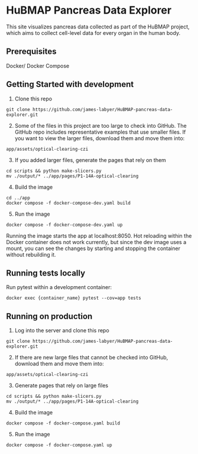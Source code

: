 # HuBMAP Pancreas Data Explorer

This site visualizes pancreas data collected as part of the HuBMAP project, which aims to collect cell-level data for every organ in the human body.

## Prerequisites
Docker/ Docker Compose

## Getting Started with development
1. Clone this repo
```
git clone https://github.com/james-labyer/HuBMAP-pancreas-data-explorer.git
```
2. Some of the files in this project are too large to check into GitHub. The GitHub repo includes representative examples that use smaller files. If you want to view the larger files, download them and move them into:
```
app/assets/optical-clearing-czi
```
3. If you added larger files, generate the pages that rely on them
```
cd scripts && python make-slicers.py 
mv ./output/* ../app/pages/P1-14A-optical-clearing
```
4. Build the image
```
cd ../app
docker compose -f docker-compose-dev.yaml build
```
5. Run the image
```
docker compose -f docker-compose-dev.yaml up
```
Running the image starts the app at localhost:8050. Hot reloading within the Docker container does not work currently, but since the dev image uses a mount, you can see the changes by starting and stopping the container without rebuilding it.

## Running tests locally
Run pytest within a development container:
```
docker exec {container_name} pytest --cov=app tests
```

## Running on production
1. Log into the server and clone this repo
```
git clone https://github.com/james-labyer/HuBMAP-pancreas-data-explorer.git
```
2. If there are new large files that cannot be checked into GitHub, download them and move them into:
```
app/assets/optical-clearing-czi
```
3. Generate pages that rely on large files
```
cd scripts && python make-slicers.py 
mv ./output/* ../app/pages/P1-14A-optical-clearing
```
4. Build the image
```
docker compose -f docker-compose.yaml build
```
5. Run the image
```
docker compose -f docker-compose.yaml up
```

